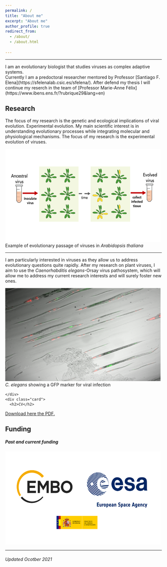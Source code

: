```yaml
---
permalink: /
title: "About me"
excerpt: "About me"
author_profile: true
redirect_from: 
  - /about/
  - /about.html

---
```


<hr/>
I am an evolutionary biologist that studies viruses as complex adaptive systems. 
<br/>
Currently I am a predoctoral researcher mentored by Professor [Santiago F. Elena](https://sfelenalab.csic.es/sfelena/). After defend my thesis I will continue my reserch in the team of [Professor Marie-Anne Félix] (https://www.ibens.ens.fr/?rubrique29&lang=en) <br/>


<div class="row">
  <div class="leftcolumn">
    <div class="card">
      <h2>Research</h2>
      The focus of my research is the genetic and ecological implications of viral evolution. Experimental evolution. 
      My main scientific interest is in understanding evolutionary processes while integrating molecular and physiological mechanisms. The focus of my research is the experimental evolution of viruses.
      
<img src="/images/passage2.png" alt="hi" class="center" height="300" width="500"/> <br/>
<h7>Example of evolutionary passage of viruses in <i>Arabidopsis thaliana</i></h7>
      
<hr/>    
I am particularly interested in viruses as they allow us to address evolutionary questions quite rapidly. After my research on plant viruses, I aim to use the <i>Caenorhabditis elegans</i>-Orsay virus pathosystem, which will allow me to address my current research interests and will surely foster new ones. 

<img src="/images/worms_orv.png" alt="hi" class="center" height="300" width="500"/> <br/>
      <h7><i>C. elegans</i> showing a GFP marker for viral infection</h7>

    </div>
    <div class="card">
      <h2>CV</h2>
<a href="https://github.com/GonzalezRvirus/RubenGonzalez.github.io/raw/master/_pages/CV.pdf" target="_blank">Download here the PDF.</a>
    </div>
    <div class="card">
      <h2>Funding</h2>
      <h5>Past and current funding</h5>
      <div class="row"> 

<img src="/images/funding.png" alt="hi" class="center" height="300" width="500"/> 
  
<hr/>
<div class="footer">
  <h6>Updated Ocotber 2021</h6>
</div>
